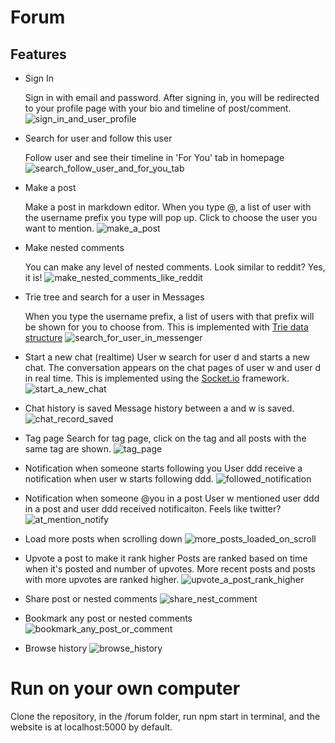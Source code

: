 # Forum

## Features

- Sign In

  Sign in with email and password. After signing in, you will be redirected to your profile page
  with your bio and timeline of post/comment.
  ![sign_in_and_user_profile](demo/sign_in_and_user_profile.gif)
  
- Search for user and follow this user
  
  Follow user and see their timeline in 'For You' tab in homepage 
  ![search_follow_user_and_for_you_tab](demo/search_follow_user_and_for_you_tab.gif)

- Make a post

  Make a post in markdown editor. When you type @,
  a list of user with the username prefix you type will pop up. Click to choose the user you want to mention.
  ![make_a_post](demo/make_a_post.gif)

- Make nested comments

  You can make any level of nested comments. Look similar to reddit? Yes, it is!
  ![make_nested_comments_like_reddit](demo/make_nested_comments_like_reddit.gif)

- Trie tree and search for a user in Messages

  When you type the username prefix, a list of users with that prefix will be shown for you to choose from. This is implemented with [Trie data structure](https://en.wikipedia.org/wiki/Trie)
  ![search_for_user_in_messenger](demo/search_for_user_in_messenger.gif)

- Start a new chat (realtime)
  User w search for user d and starts a new chat.
  The conversation appears on the chat pages of user w and user d in real time. This is implemented using the [Socket.io](https://socket.io/) framework.
  ![start_a_new_chat](demo/w_chat_with_d.gif)

- Chat history is saved
  Message history between a and w is saved.
  ![chat_record_saved](demo/chat_record_saved.gif)

- Tag page
  Search for tag page, click on the tag and all posts with the same tag are shown.
  ![tag_page](demo/tag_page.gif)

- Notification when someone starts following you
  User ddd receive a notification when user w starts following ddd.
  ![followed_notification](demo/followed_notification.gif)

- Notification when someone @you in a post
  User w mentioned user ddd in a post and user ddd received notificaiton. Feels like twitter?
  ![at_mention_notify](demo/at_mention_notify.gif)

- Load more posts when scrolling down
  ![more_posts_loaded_on_scroll](demo/more_posts_loaded_on_scroll.gif)

- Upvote a post to make it rank higher
  Posts are ranked based on time when it's posted and number of upvotes. More recent posts and posts with more upvotes are ranked higher.
  ![upvote_a_post_rank_higher](demo/upvote_a_post_rank_higher.gif)

- Share post or nested comments
  ![share_nest_comment](demo/share_nest_comment.gif)

- Bookmark any post or nested comments
  ![bookmark_any_post_or_comment](demo/bookmark_any_post_or_comment.gif)

- Browse history
  ![browse_history](demo/browse_history.gif)

# Run on your own computer
Clone the repository, in the /forum folder, run npm start in terminal, and the website is at localhost:5000 by default.